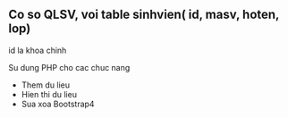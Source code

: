## Co so QLSV, voi table sinhvien( id, masv, hoten, lop)
id la khoa chinh

Su dung PHP cho cac chuc nang
- Them du lieu
- Hien thi du lieu
- Sua xoa
Bootstrap4